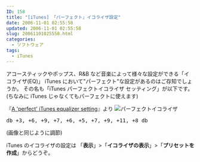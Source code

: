 ```yaml
---
ID: 158
title: "[iTunes] 「パーフェクト」イコライザ設定"
date: 2006-11-01 02:55:58
updated: 2006-11-01 02:55:58
slug: 20061101025558.html
categories:
  - ソフトウェア
tags:
  - iTunes
---
```


アコースティックやポップス、R&B など音楽によって様々な設定ができる「イコライザ(EQ)」
iTunes において"パーフェクト"な設定があるのはご存知でしょうか。
その名も「iTunes パーフェクトイコライザ セッティング」が以下です。
(ちなみに iTunes じゃなくてもパーフェクトに使えます)

<!--more-->

『<a href="http://hints.macworld.com/article.php?story=20040902070807431" rel="nofollow">A 'perfect' iTunes equalizer setting</a>』より
<img alt="パーフェクトイコライザ" title="パーフェクトイコライザ" src="[cfview name='img_1']" />

<pre>db +3, +6, +9, +7, +6, +5, +7, +9, +11, +8 db</pre>

(画像と同じように調節)

iTunes のイコライザの設定は
「<strong>表示</strong>」>「<strong>イコライザの表示</strong>」>「<strong>プリセットを作成</strong>」からどうぞ。
